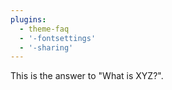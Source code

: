 ```yaml
---
plugins:
  - theme-faq
  - '-fontsettings'
  - '-sharing'
---
```


This is the answer to "What is XYZ?".

